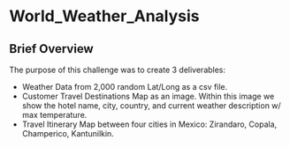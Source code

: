 # World_Weather_Analysis

## Brief Overview
The purpose of this challenge was to create 3 deliverables:
  - Weather Data from 2,000 random Lat/Long as a csv file.
  - Customer Travel Destinations Map as an image. Within this image we show the hotel name, city, country, and current weather description w/ max temperature.
  - Travel Itinerary Map between four cities in Mexico: Zirandaro, Copala, Champerico, Kantunilkin.
